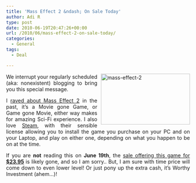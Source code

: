 ```yaml
---
title: 'Mass Effect 2 &ndash; On Sale Today'
author: Adi R
type: post
date: 2010-06-19T20:47:26+00:00
url: /2010/06/mass-effect-2-on-sale-today/
categories:
  - General
tags:
  - Deal

---
```

<p align="justify">
  <a href="http://masseffect.bioware.com/"><img style="border-bottom: 0px; border-left: 0px; margin: 0px 0px 0px 10px; display: inline; border-top: 0px; border-right: 0px" title="mass-effect-2" border="0" alt="mass-effect-2" align="right" src="https://i0.wp.com/www.adir1.com/uploads/2010/06/masseffect2.jpg?resize=244%2C139" width="244" height="139" data-recalc-dims="1" /></a>We interrupt your regularly scheduled (aka: nonexistent) blogging to bring you this special message.
</p>

<p align="justify">
  I <a href="http://www.adir1.com/2009/12/mass-effect-2-is-coming-amazing/" target="_blank">raved about Mass Effect 2</a> in the past, it’s a Movie gone Game, or Game gone Movie, either way makes for amazing Sci-Fi experience. I also love <a href="http://store.steampowered.com/" target="_blank">Steam</a>, with their sensible license allowing you to install the game you purchase on your PC and on your Laptop, and play on either one, depending on what you happen to be on at the time.
</p>

<p align="justify">
  If you are <strong>not</strong> reading this on <strong>June 19th</strong>, the <a href="http://store.steampowered.com/app/24980/" target="_blank">sale offering this game for <strong>$23.95</strong></a> is likely gone, and so I am sorry.. But, I am sure with time price will come down to even lower level! Or just pony up the extra cash, it’s Worthy Investment (ahem…)!
</p>